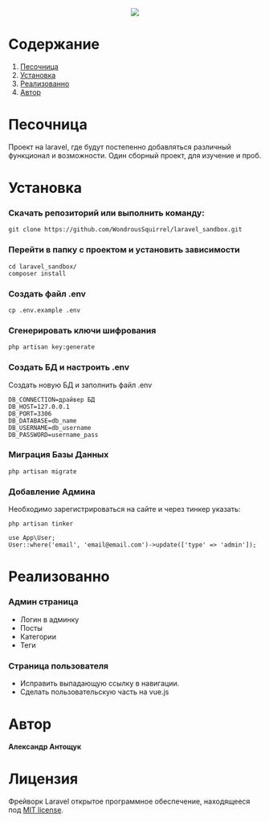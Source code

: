 <p align="center"><img src="https://laravel.com/assets/img/components/logo-laravel.svg"></p>

Содержание
=================
1.  [Песочница](#Песочница)
2.  [Установка](#Установка)
3.  [Реализованно](#Реализованно)
4.  [Автор](#Автор)


# Песочница

Проект на laravel, где будут постепенно добавляться различный функционал и возможности. Один сборный проект, для изучение и проб.

# Установка

### Скачать репозиторий или выполнить команду:

```
git clone https://github.com/WondrousSquirrel/laravel_sandbox.git
```
### Перейти в папку с проектом и установить зависимости

```
cd laravel_sandbox/
composer install
```

### Создать файл .env
```
cp .env.example .env
```

### Сгенерировать ключи шифрования

```
php artisan key:generate
```

### Создать БД и настроить .env

Создать новую БД и заполнить файл .env

```
DB_CONNECTION=драйвер БД
DB_HOST=127.0.0.1
DB_PORT=3306
DB_DATABASE=db_name
DB_USERNAME=db_username
DB_PASSWORD=username_pass
```

### Миграция Базы Данных

```
php artisan migrate
```

### Добавление Админа

Необходимо зарегистрироваться на сайте и через тинкер указать:

```
php artisan tinker

use App\User;
User::where('email', 'email@email.com')->update(['type' => 'admin']);
```

# Реализованно

### Админ страница

* Логин в админку
* Посты
* Категории
* Теги

### Страница пользователя

* Исправить выпадающую ссылку в навигации.
* Сделать пользовательскую часть на vue.js


# Автор

**Александр Антощук**

# Лицензия

Фрейворк Laravel  открытое программное обеспечение, находящееся под [MIT license](https://opensource.org/licenses/MIT).
